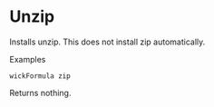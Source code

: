 Unzip
=====

Installs unzip.  This does not install zip automatically.

Examples

    wickFormula zip

Returns nothing.


